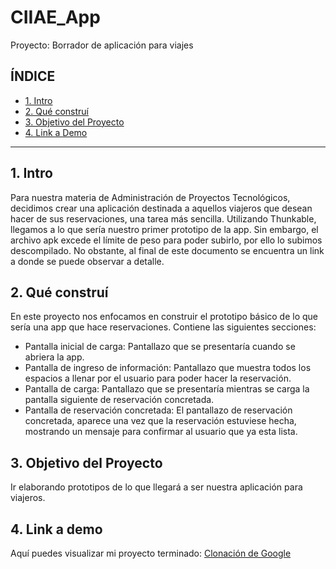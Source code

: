 # CIIAE_App
Proyecto: Borrador de aplicación para viajes

## **ÍNDICE**
* [1. Intro](#)
* [2. Qué construí](https://github.com/AlessandraSTEM/CIIAE_App/blob/main/README.md#2-qu%C3%A9-constru%C3%AD)
* [3. Objetivo del Proyecto](#)
* [4. Link a Demo](#)

****

## 1. Intro
Para nuestra materia de Administración de Proyectos Tecnológicos, decidimos crear una aplicación destinada a aquellos viajeros que desean hacer de sus reservaciones, una tarea más sencilla. Utilizando Thunkable, llegamos a lo que sería nuestro primer prototipo de la app. Sin embargo, el archivo apk excede el límite de peso para poder subirlo, por ello lo subimos descompilado. No obstante, al final de este documento se encuentra un link a donde se puede observar a detalle.

## 2. Qué construí
En este proyecto nos enfocamos en construir el prototipo básico de lo que sería una app que hace reservaciones.
Contiene las siguientes secciones: 
* Pantalla inicial de carga: Pantallazo que se presentaría cuando se abriera la app.
* Pantalla de ingreso de información: Pantallazo que muestra todos los espacios a llenar por el usuario para poder hacer la reservación. 
* Pantalla de carga: Pantallazo que se presentaría mientras se carga la pantalla siguiente de reservación concretada.
* Pantalla de reservación concretada: El pantallazo de reservación concretada, aparece una vez que la reservación estuviese hecha, mostrando un mensaje para confirmar al usuario que ya esta lista.

## 3. Objetivo del Proyecto
Ir elaborando prototipos de lo que llegará a ser nuestra aplicación para viajeros.

## 4. Link a demo
Aquí puedes visualizar mi proyecto terminado: [Clonación de Google](https://luxury-dodol-32cc72.netlify.app/)
